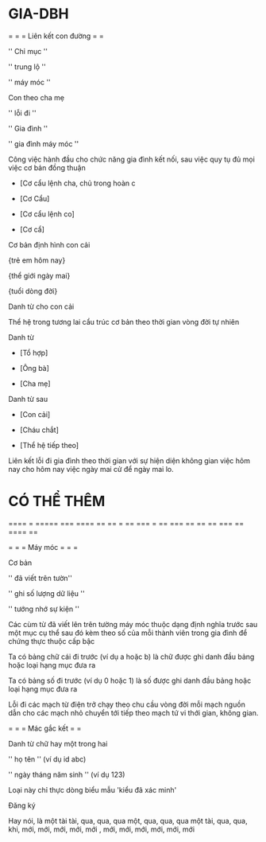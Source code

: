 # GIA-DBH
 
= = = Liên kết con  đường  =  =  
 
'' Chỉ  mục ''
 
'' trung lộ ''
 
'' máy móc ''
 
Con theo cha mẹ
 
'' lỗi đi ''
 
'' Gia đình ''
 
'' gia đình máy móc ''
 
Công việc hành đầu cho chức năng gia đình kết nối, sau việc quy tụ đủ mọi việc cơ bản đồng thuận
 
* [Cơ cẩu lệnh cha, chủ trong hoàn c
 
* [Cơ Cẩu]
 
* [Cơ cẩu lệnh co]
 
* [Cơ cẩ]
 
Cơ bản định hình con cải
 
 {trẻ em hôm nay}
  
  {thể giới ngày mai}
   
   {tuổi dòng đời}
    
Danh từ cho con cải
 
Thể hệ trong tương lai cẩu trúc cơ bản theo thời gian vòng đời tự nhiên
 
Danh từ 
 
* [Tổ hợp]
 
* [Ông bà]
 
* [Cha mẹ]
 
Danh từ sau
 
* [Con cải]
 
* [Cháu chắt]
 
* [Thể hệ tiếp theo]
 
Liên kết lỗi đi gia đình theo thời gian với sự hiện diện không gian việc hôm nay cho hôm nay việc ngày mai cử để ngày mai lo.
 
# CÓ THỂ  THÊM
 
==== = ===== === ==== == == = == === = == === == == == === == ==== ==
 
= = = Máy  móc  =  =  =  
  
Cơ bản
 
'' đã viết trên tườn''
 
'' ghi số lượng dữ liệu ''
 
'' tướng nhớ sự kiện ''
 
Các cùm từ đã viết lên trên tường máy móc thuộc dạng định nghĩa trước sau một mục cụ thể sau đó kèm theo số của mỗi thành viên trong gia đình để chứng thực thuộc cấp bậc
 
Ta có bảng chữ cái đi trước (ví dụ a hoặc b) là chữ được ghi danh đầu bảng hoặc loại hạng mục đưa ra
 
Ta có bảng số đi trước (ví dụ 0 hoặc 1) là số được ghi danh đầu bảng hoặc loại hạng mục đưa ra
 
Lỗi đi các mạch từ điện trở chạy theo chu cầu vòng đời mỗi mạch nguồn dẫn cho các mạch nhỏ chuyển tới tiếp theo mạch tứ vi thới gian, không gian.
 
= = = Mác gắc kết =  =  
 
Danh từ chữ hay một trong hai
 
'' họ tên '' (ví dụ id abc)
 
'' ngày tháng năm sinh '' (ví dụ 123)
 
Loại này chỉ thực dòng biểu mẫu 'kiểu đã xác minh'
 
Đăng  ký
 
Hay nói, là một tài tài, qua, qua, qua một, qua, qua, qua một tài, qua, qua, khi, mới, mới, mới, mới, mới , mới, mới, mới, mới, mới, mới
